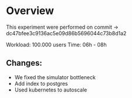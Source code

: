 # Overview

This experiment were performed on commit -> dc47bfee3c9136ac5e09d86b5696044c73b8d1a2

Workload: 100.000 users
Time: 06h - 08h

## Changes:

* We fixed the simulator bottleneck
* Add index to postgres
* Used kubernetes to autoscale

